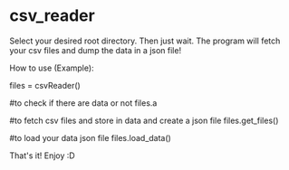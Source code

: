 # csv_reader


Select your desired root directory. Then just wait. The program will fetch your csv files and dump the data in a json file!

How to use (Example):

files = csvReader()

#to check if there are data or not
files.a

#to fetch csv files and store in data and create a json file
files.get_files()

#to load your data json file
files.load_data()

That's it! Enjoy :D



